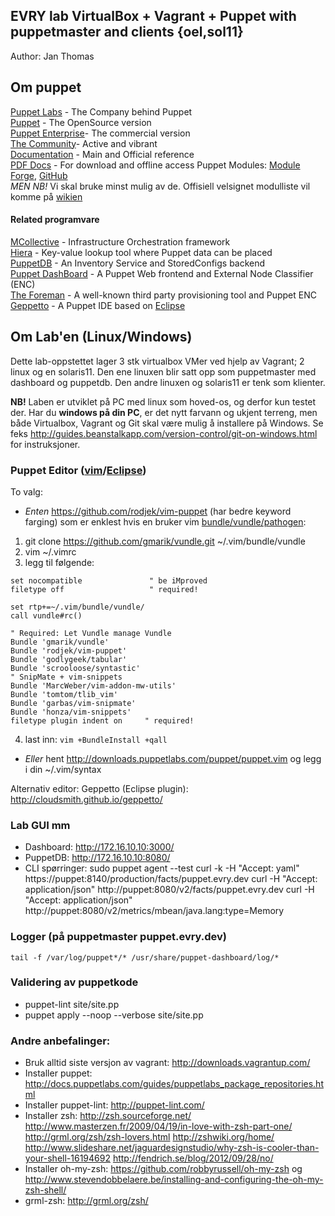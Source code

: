 ## EVRY lab VirtualBox + Vagrant + Puppet with puppetmaster and clients {oel,sol11}

Author: Jan Thomas

## Om puppet
[Puppet Labs](http://puppetlabs.com/) - The Company behind Puppet  
[Puppet](http://puppetlabs.com/puppet/puppet-open-source/) - The OpenSource version  
[Puppet Enterprise](http://puppetlabs.com/puppet/puppet-enterprise/)- The commercial version  
[The Community](http://puppetlabs.com/community/overview/)- Active and vibrant  
[Documentation](http://docs.puppetlabs.com/) - Main and Official reference  
[PDF Docs](http://puppetlabs.com/misc/pdf-doc/) - For download and offline access
Puppet Modules: [Module Forge](http://forge.puppetlabs.com), [GitHub](https://github.com/search?q=puppet)  
_MEN NB!_ Vi skal bruke minst mulig av de. Offisiell velsignet modulliste vil komme på [wikien](http://212.18.136.81/wiki/dashboard.action)

#### Related programvare
[MCollective](http://docs.puppetlabs.com/mcollective/) - Infrastructure Orchestration framework  
[Hiera](http://docs.puppetlabs.com/hiera/1/) - Key-value lookup tool where Puppet data can be placed  
[PuppetDB](http://docs.puppetlabs.com/puppetdb/1/) - An Inventory Service and StoredConfigs backend  
[Puppet DashBoard](http://docs.puppetlabs.com/dashboard/) - A Puppet Web frontend and External Node Classifier (ENC)  
[The Foreman](http://theforeman.org/) - A well-known third party provisioning tool and Puppet ENC  
[Geppetto](http://cloudsmith.github.com/geppetto) - A Puppet IDE based on [Eclipse](http://eclipse.org/)

## Om Lab'en (Linux/Windows)
Dette lab-oppstettet lager 3 stk virtualbox VMer ved hjelp av Vagrant; 2 linux og en solaris11. Den ene linuxen blir satt opp som puppetmaster med dashboard og puppetdb. Den andre linuxen og solaris11 er tenk som klienter.

**NB!** Laben er utviklet på PC med linux som hoved-os, og derfor kun testet der.
Har du __windows på din PC__, er det nytt farvann og ukjent terreng, men både Virtualbox, Vagrant og Git skal være mulig å installere på Windows. Se feks http://guides.beanstalkapp.com/version-control/git-on-windows.html for instruksjoner.

### Puppet Editor ([vim](http://www.vim.org)/[Eclipse](http://eclipse.org/))
To valg:
* *Enten* https://github.com/rodjek/vim-puppet (har bedre keyword farging)
som er enklest hvis en bruker vim [bundle/vundle/pathogen](https://github.com/gmarik/vundle): 
 1. git clone https://github.com/gmarik/vundle.git ~/.vim/bundle/vundle
 2. vim ~/.vimrc
 3. legg til følgende:

   ```vim
   set nocompatible               " be iMproved
   filetype off                   " required!

   set rtp+=~/.vim/bundle/vundle/
   call vundle#rc()

   " Required: Let Vundle manage Vundle 
   Bundle 'gmarik/vundle'
   Bundle 'rodjek/vim-puppet'
   Bundle 'godlygeek/tabular'
   Bundle 'scrooloose/syntastic'
   " SnipMate + vim-snippets
   Bundle 'MarcWeber/vim-addon-mw-utils'
   Bundle 'tomtom/tlib_vim'
   Bundle 'garbas/vim-snipmate'
   Bundle 'honza/vim-snippets'
   filetype plugin indent on     " required!
   ```
4. last inn:
   ```vim +BundleInstall +qall```

* *Eller* hent http://downloads.puppetlabs.com/puppet/puppet.vim og legg i din ~/.vim/syntax

Alternativ editor: Geppetto (Eclipse plugin): http://cloudsmith.github.io/geppetto/


### Lab GUI mm
* Dashboard: http://172.16.10.10:3000/
* PuppetDB: http://172.16.10.10:8080/
* CLI spørringer:
    sudo puppet agent --test
    curl -k -H "Accept: yaml" https://puppet:8140/production/facts/puppet.evry.dev
    curl -H "Accept: application/json" http://puppet:8080/v2/facts/puppet.evry.dev
    curl -H "Accept: application/json" http://puppet:8080/v2/metrics/mbean/java.lang:type=Memory

### Logger (på puppetmaster puppet.evry.dev)
    tail -f /var/log/puppet*/* /usr/share/puppet-dashboard/log/*

### Validering av puppetkode
* puppet-lint site/site.pp
* puppet apply --noop --verbose site/site.pp

### Andre anbefalinger:
* Bruk alltid siste versjon av vagrant: http://downloads.vagrantup.com/
* Installer puppet: http://docs.puppetlabs.com/guides/puppetlabs_package_repositories.html
* Installer puppet-lint: http://puppet-lint.com/
* Installer zsh: http://zsh.sourceforge.net/
   http://www.masterzen.fr/2009/04/19/in-love-with-zsh-part-one/
   http://grml.org/zsh/zsh-lovers.html
   http://zshwiki.org/home/
   http://www.slideshare.net/jaguardesignstudio/why-zsh-is-cooler-than-your-shell-16194692
   http://fendrich.se/blog/2012/09/28/no/
* Installer oh-my-zsh: https://github.com/robbyrussell/oh-my-zsh og http://www.stevendobbelaere.be/installing-and-configuring-the-oh-my-zsh-shell/
* grml-zsh: http://grml.org/zsh/
